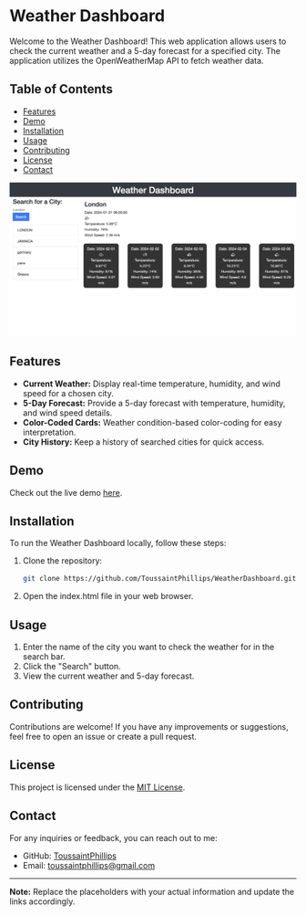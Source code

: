 # Weather Dashboard

Welcome to the Weather Dashboard! This web application allows users to check the current weather and a 5-day forecast for a specified city. The application utilizes the OpenWeatherMap API to fetch weather data.

## Table of Contents

- [Features](#features)
- [Demo](#demo)
- [Installation](#installation)
- [Usage](#usage)
- [Contributing](#contributing)
- [License](#license)
- [Contact](#contact)

![assets/Weather-Dashboard.png](Weather-Dashboard.png)



## Features 

- **Current Weather:** Display real-time temperature, humidity, and wind speed for a chosen city.
- **5-Day Forecast:** Provide a 5-day forecast with temperature, humidity, and wind speed details.
- **Color-Coded Cards:** Weather condition-based color-coding for easy interpretation.
- **City History:** Keep a history of searched cities for quick access.

## Demo

Check out the live demo [here](#).

## Installation

To run the Weather Dashboard locally, follow these steps:

1. Clone the repository:

   ```bash
   git clone https://github.com/ToussaintPhillips/WeatherDashboard.git
   ```

2. Open the index.html file in your web browser.

## Usage

1. Enter the name of the city you want to check the weather for in the search bar.
2. Click the "Search" button.
3. View the current weather and 5-day forecast.

## Contributing

Contributions are welcome! If you have any improvements or suggestions, feel free to open an issue or create a pull request.

## License

This project is licensed under the [MIT License](LICENSE).

## Contact

For any inquiries or feedback, you can reach out to me:

- GitHub: [ToussaintPhillips](https://github.com/ToussaintPhillips)
- Email: [toussaintphillips@gmail.com](toussaintphillips@gmail.com)

---

**Note:** Replace the placeholders with your actual information and update the links accordingly.
```
